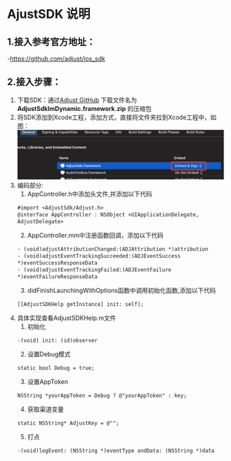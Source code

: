 # AjustSDK 说明
## 1.接入参考官方地址：
-https://github.com/adjust/ios_sdk
## 2.接入步骤：
1. 下载SDK：通过[Adjust GitHub](https://github.com/adjust/ios_sdk/releases) 下载文件名为 **AdjustSdkImDynamic.framework.zip** 的压缩包
2. 将SDK添加到Xcode工程，添加方式，直接将文件夹拉到Xcode工程中，如图：![image](https://raw.githubusercontent.com/zxxia2016/SDKExample/main/Ios/AdjustSDK/Image/1.jpg)
3. 编码部分:
   1. AppController.h中添加头文件,并添加以下代码
    ```
    #import <AdjustSdk/Adjust.h>
   @interface AppController : NSObject <UIApplicationDelegate, AdjustDelegate>
   ```
   2. AppController.mm中注册函数回调，添加以下代码       
    ``` 
    - (void)adjustAttributionChanged:(ADJAttribution *)attribution
    - (void)adjustEventTrackingSucceeded:(ADJEventSuccess *)eventSuccessResponseData
    - (void)adjustEventTrackingFailed:(ADJEventFailure *)eventFailureResponseData
    ```
    3. didFinishLaunchingWithOptions函数中调用初始化函数,添加以下代码
    ```
    [[AdjustSDKHelp getInstance] init: self];
    ```
4. 具体实现查看AdjustSDKHelp.m文件
    1. 初始化
    ```
    -(void) init: (id)observer
    ```
    2. 设置Debug模式
    ```
    static bool Debug = true;
    ```
    3. 设置AppToken
    ```
    NSString *yourAppToken = Debug ? @"yourAppToken" : key;
    ```
    4. 获取渠道变量
    ```
    static NSString* AdjustKey = @"";
    ```
    5. 打点
    ```
    -(void)logEvent: (NSString *)eventType andData: (NSString *)data 
    ```
